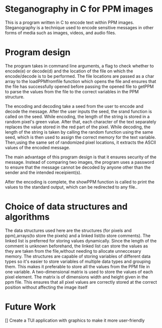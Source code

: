 # Steganography in C for PPM images
This is a program written in C to encode text within PPM images. Steganography is a technique used to encode sensitive messages in other forms of media such as images, videos, and audio files. 

# Program design
The program takes in  command line arguments, a flag to check whether to encode(e) or decode(d) and the
location of the file on which the encode/decode is to be performed. The file locations are passed as a
char array to the loadPPMfromfile function which opens the file and ensures that the file has
successfully opened before passing the opened file to getPPM to parse the values from the file to the
correct variables in the PPM structure.

The encoding and decoding take a seed from the user to encode and decode the message. After the 
user inputs the seed, the srand function is called on the seed. While encoding, the length of the string is stored
in a random pixel's green value. After that, each character of the text separately replaces the value stored in the red
part of the pixel. While decoding, the length of the string is taken by calling the random function
using the same seed, which is then used to assign the correct memory for the text variable. Then,using
the same set of randomized pixel locations, it extracts the ASCII values of the encoded message. 

The main advantage of this program design is that it ensures security of the message. Instead of comparing two images, the program uses a password to ensure that the message cannot be decoded by anyone other than the sender and the intended receipient(s).


After the encoding is complete, the showPPM function is called to print the values to the standard output, which can be redirected to any file.. 

# Choice of data structures and algorithms

The data structures used here are the structures (for pixels and ppm),arrays(to store the pixels) and a linked list(to store
comments). The linked list is preferred for storing values dynamically. Since the length of the comment is unknown beforehand,
the linked list can store the values as they are taken from the file,without needing to allocate unneccesary memory. The structures 
are capable of storing variables of different data types so it's easier to store variables of multiple data types
and grouping them. This makes it preferable to store all the values from the PPM file in one
variable. A two-dimensional matrix is used to store the values of each pixel element. The matrix is of
dimensions width and height given in the ppm file. This ensures that all pixel values are correctly
stored at the correct position without affecting the image itself

# Future Work

[] Create a TUI application with graphics to make it more user-friendly
